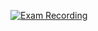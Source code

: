 [![Exam Recording](![image](https://user-images.githubusercontent.com/53647802/199089008-6bbf121b-f1f1-4d1a-913a-df6b40c2279b.png)
)](https://drive.google.com/file/d/1BY086b-4JxR8fOw0PS6jwRIa55BhIBUs/view?usp=sharing)
